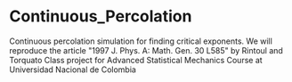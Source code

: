 # Continuous_Percolation
Continuous percolation simulation for finding critical exponents. We will reproduce the article "1997 J. Phys. A: Math. Gen. 30 L585" by Rintoul and Torquato
Class project for Advanced Statistical Mechanics Course at Universidad Nacional de Colombia
